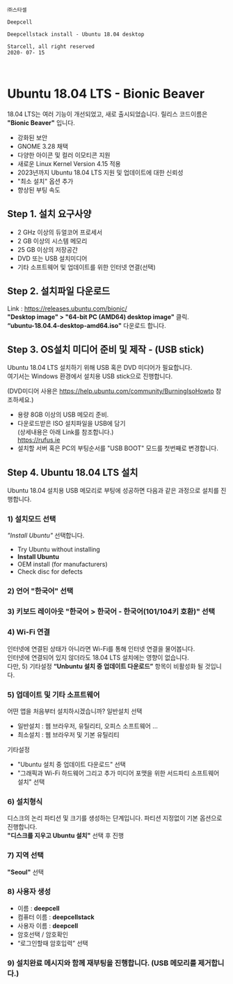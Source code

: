 ```
㈜스타셀

Deepcell

Deepcellstack install - Ubuntu 18.04 desktop

Starcell, all right reserved
2020- 07- 15
```

 
# Ubuntu 18.04 LTS - Bionic Beaver
18.04 LTS는 여러 기능이 개선되었고, 새로 출시되었습니다. 릴리스 코드이름은 **"Bionic Beaver"** 입니다.  

* 강화된 보안
* GNOME 3.28 채택
* 다양한 아이콘 및 컬러 이모티콘 지원
* 새로운 Linux Kernel Version 4.15 적용
* 2023년까지 Ubuntu 18.04 LTS 지원 및 업데이트에 대한 신뢰성
* "최소 설치" 옵션 추가
* 향상된 부팅 속도


## Step 1. 설치 요구사양
* 2 GHz 이상의 듀얼코어 프로세서
* 2 GB 이상의 시스템 메모리
* 25 GB 이상의 저장공간
* DVD 또는 USB 설치미디어
* 기타 소프트웨어 및 업데이트를 위한 인터넷 연결(선택)


## Step 2. 설치파일 다운로드
Link : https://releases.ubuntu.com/bionic/  
**"Desktop image" >  "64-bit PC (AMD64) desktop image"** 클릭.  
**“ubuntu-18.04.4-desktop-amd64.iso"** 다운로드 합니다.  


## Step 3. OS설치 미디어 준비 및 제작 - (USB stick)
Ubuntu 18.04 LTS 설치하기 위해 USB 혹은 DVD 미디어가 필요합니다.  
여기서는 Windows 환경에서 설치용 USB stick으로 진행합니다.

(DVD미디어 사용은 https://help.ubuntu.com/community/BurningIsoHowto 참조하세요.)

* 용량 8GB 이상의 USB 메모리 준비.
* 다운로드받은 ISO 설치파일을 USB에 담기  
(상세내용은 아래 Link를 참조합니다.)  
https://rufus.ie
* 설치할 서버 혹은 PC의 부팅순서를 "USB BOOT" 모드를 첫번째로 변경합니다.


## Step 4. Ubuntu 18.04 LTS 설치
Ubuntu 18.04 설치용 USB 메모리로 부팅에 성공하면 다음과 같은 과정으로 설치를 진행합니다.  


### 1)	설치모드 선택
*"Install Ubuntu"* 선택합니다.
*  Try Ubuntu without installing
* **Install Ubuntu**
* OEM install (for manufacturers)
* Check disc for defects


### 2)	언어  **"한국어"**  선택

### 3)	키보드 레이아웃 **"한국어 > 한국어 - 한국어(101/104키 호환)"** 선택

### 4)	Wi-Fi 연결
인터넷에 연결된 상태가 아니라면 Wi-Fi를 통해 인터넷 연결을 물어봅니다.  
인터넷에 연결되어 있지 않더라도 18.04 LTS 설치에는 영향이 없습니다.  
다만,  5) 기타설정 **“Unbuntu 설치 중 업데이트 다운로드”** 항목이 비활성화 될 것입니다. 

### 5)	업데이트 및 기타 소프트웨어
어떤 앱을 처음부터 설치하시겠습니까?	  일반설치  선택  
* 일반설치 : 웹 브라우저, 유틸리티, 오피스 소프트웨어 …  
* 최소설치 : 웹 브라우저 및 기본 유틸리티

기타설정
* "Ubuntu 설치 중 업데이트 다운로드" 선택
* "그래픽과 Wi-Fi 하드웨어 그리고 추가 미디어 포맷을 위한 서드파티 소프트웨어 설치" 선택 


### 6)	설치형식
디스크의 논리 파티션 및 크기를 생성하는 단계입니다. 파티션 지정없이 기본 옵션으로 진행합니다.  
**"디스크를 지우고 Ubuntu 설치"** 선택 후 진행


### 7)	지역 선택
**"Seoul"** 선택


### 8)	사용자 생성
* 이름 : **deepcell**
* 컴퓨터 이름 : **deepcellstack**
* 사용자 이름 : **deepcell**
* 암호선택 / 암호확인
* “로그인할때 암호입력” 선택


### 9)	설치완료 메시지와 함께 재부팅을 진행합니다. (USB 메모리를 제거합니다.)
